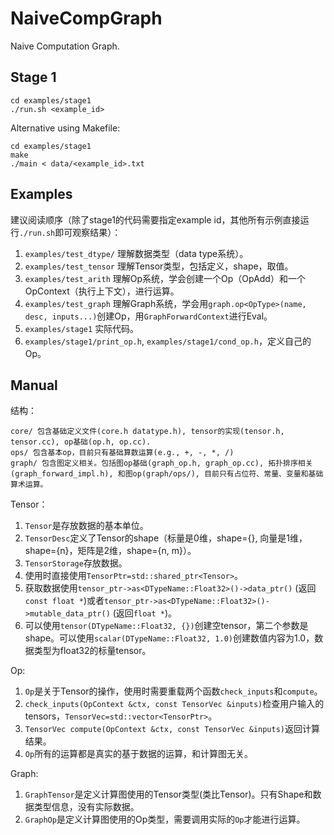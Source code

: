 # NaiveCompGraph
Naive Computation Graph.

## Stage 1
```
cd examples/stage1
./run.sh <example_id>
```

Alternative using Makefile:
```
cd examples/stage1
make
./main < data/<example_id>.txt
```

## Examples
建议阅读顺序（除了stage1的代码需要指定example id，其他所有示例直接运行`./run.sh`即可观察结果）：

1. `examples/test_dtype/` 理解数据类型（data type系统）。
2. `examples/test_tensor` 理解Tensor类型，包括定义，shape，取值。
3. `examples/test_arith` 理解Op系统，学会创建一个Op（OpAdd）和一个OpContext（执行上下文），进行运算。
4. `examples/test_graph` 理解Graph系统，学会用`graph.op<OpType>(name, desc, inputs...)`创建Op，用`GraphForwardContext`进行Eval。
5. `examples/stage1` 实际代码。
6. `examples/stage1/print_op.h`, `examples/stage1/cond_op.h`，定义自己的Op。

## Manual

结构：
```
core/ 包含基础定义文件(core.h datatype.h), tensor的实现(tensor.h, tensor.cc), op基础(op.h, op.cc).
ops/ 包含基本op，目前只有基础算数运算(e.g., +, -, *, /)
graph/ 包含图定义相关。包括图op基础(graph_op.h, graph_op.cc), 拓扑排序相关(graph_forward_impl.h), 和图op(graph/ops/), 目前只有占位符、常量、变量和基础算术运算。
```

Tensor：

1. `Tensor`是存放数据的基本单位。
2. `TensorDesc`定义了Tensor的shape（标量是0维，shape={}, 向量是1维，shape={n}，矩阵是2维，shape={n, m}）。
3. `TensorStorage`存放数据。
4. 使用时直接使用`TensorPtr=std::shared_ptr<Tensor>`。
5. 获取数据使用`tensor_ptr->as<DTypeName::Float32>()->data_ptr()` (返回`const float *`)或者`tensor_ptr->as<DTypeName::Float32>()->mutable_data_ptr()` (返回`float *`)。
6. 可以使用`tensor(DTypeName::Float32, {})`创建空tensor，第二个参数是shape。可以使用`scalar(DTypeName::Float32, 1.0)`创建数值内容为1.0，数据类型为float32的标量tensor。

Op:

1. `Op`是关于Tensor的操作，使用时需要重载两个函数`check_inputs`和`compute`。
2. `check_inputs(OpContext &ctx, const TensorVec &inputs)`检查用户输入的tensors，`TensorVec=std::vector<TensorPtr>`。
3. `TensorVec compute(OpContext &ctx, const TensorVec &inputs)`返回计算结果。
4. `Op`所有的运算都是真实的基于数据的运算，和计算图无关。

Graph:
1. `GraphTensor`是定义计算图使用的Tensor类型(类比Tensor)。只有Shape和数据类型信息，没有实际数据。
2. `GraphOp`是定义计算图使用的Op类型，需要调用实际的`Op`才能进行运算。
